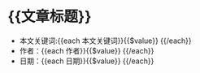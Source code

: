 # {{文章标题}}
- 本文关键词:{{each 本文关键词}}{{$value}} {{/each}}
- 作者：{{each 作者}}{{$value}} {{/each}}
- 日期：{{each 日期}}{{$value}} {{/each}}

